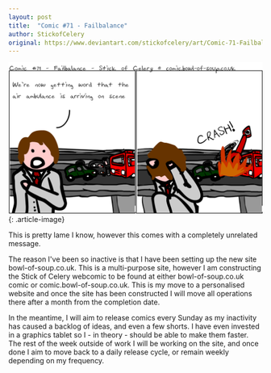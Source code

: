 ```yaml
---
layout: post
title:  "Comic #71 - Failbalance"
author: StickofCelery
original: https://www.deviantart.com/stickofcelery/art/Comic-71-Failbalance-434868172
---
```


![](/assets/img/2014-02-17.webp)
{: .article-image}

This is pretty lame I know, however this comes with a completely unrelated message.

The reason I've been so inactive is that I have been setting up the new site bowl-of-soup.co.uk. This is a multi-purpose site, however I am constructing the Stick of Celery webcomic to be found at either bowl-of-soup.co.uk comic or comic.bowl-of-soup.co.uk. This is my move to a personalised website and once the site has been constructed I will move all operations there after a month from the completion date.

In the meantime, I will aim to release comics every Sunday as my inactivity has caused a backlog of ideas, and even a few shorts. I have even invested in a graphics tablet so I - in theory - should be able to make them faster. The rest of the week outside of work I will be working on the site, and once done I aim to move back to a daily release cycle, or remain weekly depending on my frequency. 
